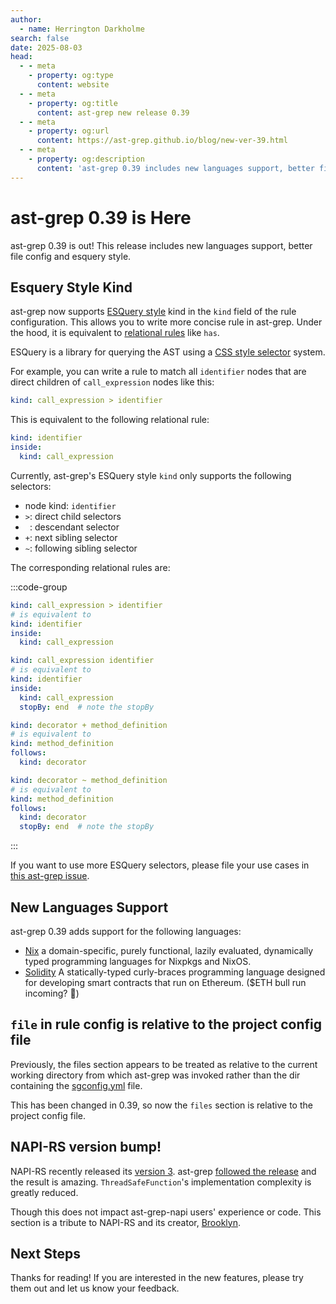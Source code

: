```yaml
---
author:
  - name: Herrington Darkholme
search: false
date: 2025-08-03
head:
  - - meta
    - property: og:type
      content: website
  - - meta
    - property: og:title
      content: ast-grep new release 0.39
  - - meta
    - property: og:url
      content: https://ast-grep.github.io/blog/new-ver-39.html
  - - meta
    - property: og:description
      content: 'ast-grep 0.39 includes new languages support, better file config and Esquery style kind.'
---
```


# ast-grep 0.39 is Here

ast-grep 0.39 is out! This release includes new languages support, better file config and esquery style.

## Esquery Style Kind

ast-grep now supports [ESQuery style](https://github.com/estools/esquery) kind in the `kind` field of the rule configuration. This allows you to write more concise rule in ast-grep. Under the hood, it is equivalent to [relational rules](/guide/rule-config/relational-rule.html) like `has`.

ESQuery is a library for querying the AST using a [CSS style selector](https://developer.mozilla.org/en-US/docs/Learn_web_development/Core/Styling_basics/Basic_selectors) system.

For example, you can write a rule to match all `identifier` nodes that are direct children of `call_expression` nodes like this:

```yaml
kind: call_expression > identifier
```

This is equivalent to the following relational rule:

```yaml
kind: identifier
inside:
  kind: call_expression
```

Currently, ast-grep's ESQuery style `kind` only supports the following selectors:

* node kind: `identifier`
* `>`: direct child selectors
* ` `: descendant selector
* `+`: next sibling selector
* `~`: following sibling selector

The corresponding relational rules are:

:::code-group

```yaml [direct child]
kind: call_expression > identifier
# is equivalent to
kind: identifier
inside:
  kind: call_expression
```

```yaml [direct child]
kind: call_expression identifier
# is equivalent to
kind: identifier
inside:
  kind: call_expression
  stopBy: end  # note the stopBy
```

```yaml [next sibling]
kind: decorator + method_definition
# is equivalent to
kind: method_definition
follows:
  kind: decorator
```

```yaml [next sibling]
kind: decorator ~ method_definition
# is equivalent to
kind: method_definition
follows:
  kind: decorator
  stopBy: end  # note the stopBy
```

:::

If you want to use more ESQuery selectors, please file your use cases in [this ast-grep issue](https://github.com/ast-grep/ast-grep/issues/2127).



## New Languages Support

ast-grep 0.39 adds support for the following languages:

* [Nix](https://nix.dev/tutorials/nix-language.html) a domain-specific, purely functional, lazily evaluated, dynamically typed programming languages for Nixpkgs and NixOS.
* [Solidity](https://soliditylang.org/) A statically-typed curly-braces programming language designed for developing smart contracts that run on Ethereum. ($ETH bull run incoming? 🐂)

## `file`  in rule config is relative to the project config file

Previously, the files section appears to be treated as relative to the current working directory from which ast-grep was invoked rather than the dir containing the [sgconfig.yml](/reference/sgconfig.html) file.

This has been changed in 0.39, so now the `files` section is relative to the project config file.

## NAPI-RS version bump!

NAPI-RS recently released its [version 3](https://napi.rs/blog/announce-v3). ast-grep [followed the release](https://github.com/ast-grep/ast-grep/pull/2108) and the result is amazing. `ThreadSafeFunction`'s implementation complexity is greatly reduced.

Though this does not impact ast-grep-napi users' experience or code. This section is a tribute to NAPI-RS and its creator, [Brooklyn](https://github.com/Brooooooklyn).

## Next Steps

Thanks for reading! If you are interested in the new features, please try them out and let us know your feedback.